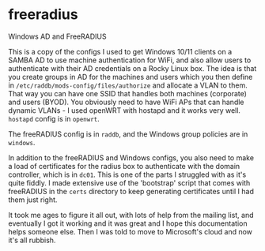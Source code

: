 # freeradius
Windows AD and FreeRADIUS

This is a copy of the configs I used to get Windows 10/11 clients on a SAMBA AD to use machine authentication for WiFi, and also allow users to authenticate with their AD credentials on a Rocky Linux box.
The idea is that you create groups in AD for the machines and users which you then define in ```/etc/raddb/mods-config/files/authorize``` and allocate a VLAN to them. That way you can have one SSID that handles both machines (corporate) and users (BYOD). You obviously need to have WiFi APs that can handle dynamic VLANs - I used openWRT with hostapd and it works very well. ```hostapd``` config is in ```openwrt```.

The freeRADIUS config is in ```raddb```, and the Windows group policies are in ```windows```.

In addition to the freeRADIUS and Windows configs, you also need to make a load of certificates for the radius box to authenticate with the domain controller, which is in ```dc01```. This is one of the parts I struggled with as it's quite fiddly. I made extensive use of the 'bootstrap' script that comes with freeRADIUS in the ```certs``` directory to keep generating certificates until I had them just right.

It took me ages to figure it all out, with lots of help from the mailing list, and eventually I got it working and it was great and I hope this documentation helps someone else. Then I was told to move to Microsoft's cloud and now it's all rubbish.
